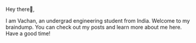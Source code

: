 Hey there👋️,

I am Vachan, an undergrad engineering student from India. Welcome to my braindump.
 You can check out my posts and learn more about me here. Have a good time!
